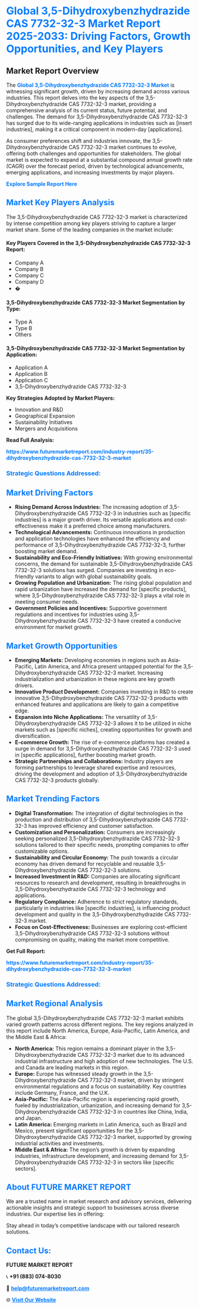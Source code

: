 <h1 style="color: #007BFF;">Global 3,5-Dihydroxybenzhydrazide CAS 7732-32-3 Market Report 2025-2033: Driving Factors, Growth Opportunities, and Key Players</h1>

<section id="overview">
<h2>Market Report Overview</h2>
<p>The <a href="https://www.futuremarketreport.com/industry-report/35-dihydroxybenzhydrazide-cas-7732-32-3-market" style="color: #007BFF; text-decoration: none;"><strong>Global 3,5-Dihydroxybenzhydrazide CAS 7732-32-3 Market</strong></a> is witnessing significant growth, driven by increasing demand across various industries. This report delves into the key aspects of the 3,5-Dihydroxybenzhydrazide CAS 7732-32-3 market, providing a comprehensive analysis of its current status, future potential, and challenges. The demand for 3,5-Dihydroxybenzhydrazide CAS 7732-32-3 has surged due to its wide-ranging applications in industries such as [insert industries], making it a critical component in modern-day [applications].</p>
<p>As consumer preferences shift and industries innovate, the 3,5-Dihydroxybenzhydrazide CAS 7732-32-3 market continues to evolve, offering both challenges and opportunities for stakeholders. The global market is expected to expand at a substantial compound annual growth rate (CAGR) over the forecast period, driven by technological advancements, emerging applications, and increasing investments by major players.</p>
</section>

<section id="overview">
<p><a href="https://www.futuremarketreport.com/request-sample/reportId=112236" style="color: #007BFF; text-decoration: none;"><strong>Explore Sample Report Here</strong></a></p>
</section>

<section id="key-players">
<h2 style="color: #007BFF;">Market Key Players Analysis</h2>
<p>The 3,5-Dihydroxybenzhydrazide CAS 7732-32-3 market is characterized by intense competition among key players striving to capture a larger market share. Some of the leading companies in the market include:</p>
<h4>Key Players Covered in the 3,5-Dihydroxybenzhydrazide CAS 7732-32-3 Report:</h4>
<ul><li>Company A</li><li>Company B</li><li>Company C</li><li>Company D</li><li>�</li></ul>
<h4>3,5-Dihydroxybenzhydrazide CAS 7732-32-3 Market Segmentation by Type:</h4>
<ul><li>Type A</li><li>Type B</li><li>Others</li></ul>

<h4>3,5-Dihydroxybenzhydrazide CAS 7732-32-3 Market Segmentation by Application:</h4>
<ul><li>Application A</li><li>Application B</li><li>Application C</li><li>3,5-Dihydroxybenzhydrazide CAS 7732-32-3</li></ul>
<p><strong>Key Strategies Adopted by Market Players:</strong></p>
<ul>
<li>Innovation and R&D</li>
<li>Geographical Expansion</li>
<li>Sustainability Initiatives</li>
<li>Mergers and Acquisitions</li>
</ul>
</section>

<section>
<p><strong>Read Full Analysis: </strong></p><a href="https://www.futuremarketreport.com/industry-report/35-dihydroxybenzhydrazide-cas-7732-32-3-market" style="color: #007BFF; text-decoration: none;"><strong>https://www.futuremarketreport.com/industry-report/35-dihydroxybenzhydrazide-cas-7732-32-3-market</strong></a>
<h3 style="color: #007BFF;">Strategic Questions Addressed:</h3>
</section>

<section id="driving-factors">
<h2 style="color: #007BFF;">Market Driving Factors</h2>
<ul>
<li><strong>Rising Demand Across Industries:</strong> The increasing adoption of 3,5-Dihydroxybenzhydrazide CAS 7732-32-3 in industries such as [specific industries] is a major growth driver. Its versatile applications and cost-effectiveness make it a preferred choice among manufacturers.</li>
<li><strong>Technological Advancements:</strong> Continuous innovations in production and application technologies have enhanced the efficiency and performance of 3,5-Dihydroxybenzhydrazide CAS 7732-32-3, further boosting market demand.</li>
<li><strong>Sustainability and Eco-Friendly Initiatives:</strong> With growing environmental concerns, the demand for sustainable 3,5-Dihydroxybenzhydrazide CAS 7732-32-3 solutions has surged. Companies are investing in eco-friendly variants to align with global sustainability goals.</li>
<li><strong>Growing Population and Urbanization:</strong> The rising global population and rapid urbanization have increased the demand for [specific products], where 3,5-Dihydroxybenzhydrazide CAS 7732-32-3 plays a vital role in meeting consumer needs.</li>
<li><strong>Government Policies and Incentives:</strong> Supportive government regulations and incentives for industries using 3,5-Dihydroxybenzhydrazide CAS 7732-32-3 have created a conducive environment for market growth.</li>
</ul>
</section>

<section id="growth-opportunities">
<h2 style="color: #007BFF;">Market Growth Opportunities</h2>
<ul>
<li><strong>Emerging Markets:</strong> Developing economies in regions such as Asia-Pacific, Latin America, and Africa present untapped potential for the 3,5-Dihydroxybenzhydrazide CAS 7732-32-3 market. Increasing industrialization and urbanization in these regions are key growth drivers.</li>
<li><strong>Innovative Product Development:</strong> Companies investing in R&D to create innovative 3,5-Dihydroxybenzhydrazide CAS 7732-32-3 products with enhanced features and applications are likely to gain a competitive edge.</li>
<li><strong>Expansion into Niche Applications:</strong> The versatility of 3,5-Dihydroxybenzhydrazide CAS 7732-32-3 allows it to be utilized in niche markets such as [specific niches], creating opportunities for growth and diversification.</li>
<li><strong>E-commerce Growth:</strong> The rise of e-commerce platforms has created a surge in demand for 3,5-Dihydroxybenzhydrazide CAS 7732-32-3 used in [specific applications], further boosting market growth.</li>
<li><strong>Strategic Partnerships and Collaborations:</strong> Industry players are forming partnerships to leverage shared expertise and resources, driving the development and adoption of 3,5-Dihydroxybenzhydrazide CAS 7732-32-3 products globally.</li>
</ul>
</section>

<section id="trending-factors">
<h2 style="color: #007BFF;">Market Trending Factors</h2>
<ul>
<li><strong>Digital Transformation:</strong> The integration of digital technologies in the production and distribution of 3,5-Dihydroxybenzhydrazide CAS 7732-32-3 has improved efficiency and customer satisfaction.</li>
<li><strong>Customization and Personalization:</strong> Consumers are increasingly seeking personalized 3,5-Dihydroxybenzhydrazide CAS 7732-32-3 solutions tailored to their specific needs, prompting companies to offer customizable options.</li>
<li><strong>Sustainability and Circular Economy:</strong> The push towards a circular economy has driven demand for recyclable and reusable 3,5-Dihydroxybenzhydrazide CAS 7732-32-3 solutions.</li>
<li><strong>Increased Investment in R&D:</strong> Companies are allocating significant resources to research and development, resulting in breakthroughs in 3,5-Dihydroxybenzhydrazide CAS 7732-32-3 technology and applications.</li>
<li><strong>Regulatory Compliance:</strong> Adherence to strict regulatory standards, particularly in industries like [specific industries], is influencing product development and quality in the 3,5-Dihydroxybenzhydrazide CAS 7732-32-3 market.</li>
<li><strong>Focus on Cost-Effectiveness:</strong> Businesses are exploring cost-efficient 3,5-Dihydroxybenzhydrazide CAS 7732-32-3 solutions without compromising on quality, making the market more competitive.</li>
</ul>
</section>

<section>
<p><strong>Get Full Report: </strong></p><a href="https://www.futuremarketreport.com/industry-report/35-dihydroxybenzhydrazide-cas-7732-32-3-market" style="color: #007BFF; text-decoration: none;"><strong>https://www.futuremarketreport.com/industry-report/35-dihydroxybenzhydrazide-cas-7732-32-3-market</strong></a>
<h3 style="color: #007BFF;">Strategic Questions Addressed:</h3>
</section>


<section id="regional-analysis">
<h2 style="color: #007BFF;">Market Regional Analysis</h2>
<p>The global 3,5-Dihydroxybenzhydrazide CAS 7732-32-3 market exhibits varied growth patterns across different regions. The key regions analyzed in this report include North America, Europe, Asia-Pacific, Latin America, and the Middle East & Africa:</p>
<ul>
<li><strong>North America:</strong> This region remains a dominant player in the 3,5-Dihydroxybenzhydrazide CAS 7732-32-3 market due to its advanced industrial infrastructure and high adoption of new technologies. The U.S. and Canada are leading markets in this region.</li>
<li><strong>Europe:</strong> Europe has witnessed steady growth in the 3,5-Dihydroxybenzhydrazide CAS 7732-32-3 market, driven by stringent environmental regulations and a focus on sustainability. Key countries include Germany, France, and the U.K.</li>
<li><strong>Asia-Pacific:</strong> The Asia-Pacific region is experiencing rapid growth, fueled by industrialization, urbanization, and increasing demand for 3,5-Dihydroxybenzhydrazide CAS 7732-32-3 in countries like China, India, and Japan.</li>
<li><strong>Latin America:</strong> Emerging markets in Latin America, such as Brazil and Mexico, present significant opportunities for the 3,5-Dihydroxybenzhydrazide CAS 7732-32-3 market, supported by growing industrial activities and investments.</li>
<li><strong>Middle East & Africa:</strong> The region’s growth is driven by expanding industries, infrastructure development, and increasing demand for 3,5-Dihydroxybenzhydrazide CAS 7732-32-3 in sectors like [specific sectors].</li>
</ul>
</section>

<footer>
<h2 style="color: #007BFF;">About FUTURE MARKET REPORT</h2>
<p>We are a trusted name in market research and advisory services, delivering actionable insights and strategic support to businesses across diverse industries. Our expertise lies in offering:</p>

<p>Stay ahead in today’s competitive landscape with our tailored research solutions.</p>

<h2 style="color: #007BFF;">Contact Us:</h2>
<p><strong>FUTURE MARKET REPORT</strong></p>
<p>📞 <strong>+91 (883) 074-8030</strong></p>
<p>📧 <strong><a href="mailto:help@futuremarketreport.com" style="color: #007BFF;">help@futuremarketreport.com</a></strong></p>
<p>🌐 <strong><a href="https://www.futuremarketreport.com/" style="color: #007BFF;">Visit Our Website</a></strong></p>
</footer>